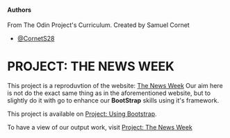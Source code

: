 
#### Authors
From The Odin Project's Curriculum. Created by Samuel Cornet
* [@CornetS28](https://github.com/CornetS28)

# PROJECT: THE NEWS WEEK

This project is a reproduvtion of the website: [The News Week](http://www.newsweek.com) Our aim here is not do the exact same thing as in the aforementioned website, but to slightly do it with go to enhance our **BootStrap** skills using it's framework. 

This project is available on [Project: Using Bootstrap](https://www.theodinproject.com/courses/html5-and-css3).

To have a view of our output work, visit [Project: The News Week](https://rawcdn.githack.com/CornetS28/the-news-week/60863bf8d29dbc40b7a4dde258c13c24fe2cc980/index.html)





